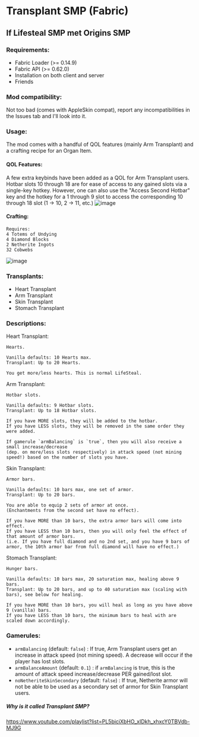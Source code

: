 # Transplant SMP (Fabric)

## If Lifesteal SMP met Origins SMP

### Requirements:
- Fabric Loader (>= 0.14.9)
- Fabric API (>= 0.62.0)
- Installation on both client and server
- Friends

### Mod compatibility:
Not too bad (comes with AppleSkin compat), report any incompatibilities in the Issues tab and I'll look into it.

### Usage:
The mod comes with a handful of QOL features (mainly Arm Transplant) and a crafting recipe for an Organ Item.

#### QOL Features:
A few extra keybinds have been added as a QOL for Arm Transplant users. Hotbar slots 10 through 18 are for ease of access to any gained slots via a single-key hotkey. However, one can also use the "Access Second Hotbar" key and the hotkey for a 1 through 9 slot to access the corresponding 10 through 18 slot (1 -> 10, 2 -> 11, etc.)
![image](https://user-images.githubusercontent.com/72238524/203121226-43b8d266-9f86-41fd-ab52-c104c7f0a49b.png)

#### Crafting:

```
Requires:
4 Totems of Undying
4 Diamond Blocks
2 Netherite Ingots
32 Cobwebs
```
![image](https://user-images.githubusercontent.com/72238524/203122811-35f5aa71-3ff0-4d6f-a7c1-b9e6e7a7d67a.png)


### Transplants:
- Heart Transplant
- Arm Transplant
- Skin Transplant
- Stomach Transplant

### Descriptions:
Heart Transplant:
```
Hearts.

Vanilla defaults: 10 Hearts max.
Transplant: Up to 20 Hearts.

You get more/less hearts. This is normal LifeSteal.
```

Arm Transplant:
```
Hotbar slots.

Vanilla defaults: 9 Hotbar slots.
Transplant: Up to 18 Hotbar slots.

If you have MORE slots, they will be added to the hotbar.
If you have LESS slots, they will be removed in the same order they were added.

If gamerule `armBalancing` is `true`, then you will also receive a small increase/decrease
(dep. on more/less slots respectively) in attack speed (not mining speed!) based on the number of slots you have.
```

Skin Transplant:
```
Armor bars.

Vanilla defaults: 10 bars max, one set of armor.
Transplant: Up to 20 bars.

You are able to equip 2 sets of armor at once.
(Enchantments from the second set have no effect).

If you have MORE than 10 bars, the extra armor bars will come into effect.
If you have LESS than 10 bars, then you will only feel the effect of that amount of armor bars.
(i.e. If you have full diamond and no 2nd set, and you have 9 bars of armor, the 10th armor bar from full diamond will have no effect.)
```

Stomach Transplant:
```
Hunger bars.

Vanilla defaults: 10 bars max, 20 saturation max, healing above 9 bars.
Transplant: Up to 20 bars, and up to 40 saturation max (scaling with bars), see below for healing.

If you have MORE than 10 bars, you will heal as long as you have above 9 (vanilla) bars.
If you have LESS than 10 bars, the minimum bars to heal with are scaled down accordingly.
```

### Gamerules:
- `armBalancing` (default: `false`) : If true, Arm Transplant users get an increase in attack speed (not mining speed). A decrease will occur if the player has lost slots.
- `armBalanceAmount` (default: `0.1`) : if `armBalancing` is true, this is the amount of attack speed increase/decrease PER gained/lost slot.
- `noNetheriteSkinSecondary` (default: `false`) : If true, Netherite armor will not be able to be used as a secondary set of armor for Skin Transplant users.

##### Why is it called Transplant SMP?
https://www.youtube.com/playlist?list=PL5biciXbHO_xIDkh_xhxcY0TBVdb-MJ9G
